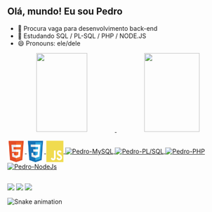 ## Olá, mundo! Eu sou Pedro

- 🔭 Procura vaga para desenvolvimento back-end
- 🌱 Estudando SQL / PL-SQL / PHP / NODE.JS
- 😄 Pronouns: ele/dele
<div align="center">
  <a href="https://github.com/pedro1hen">
  <img width="48%" height="180em" src="https://github-readme-stats.vercel.app/api?username=pedro1hen&show_icons=true&theme=dracula&include_all_commits=true&count_private=true"/>
  <img width="50%" height="180em" src="https://github-readme-stats.vercel.app/api/top-langs/?username=pedro1hen&layout=compact&langs_count=7&theme=dracula"/>
</div>
<div style="display: inline_block"><br>
  <img align="center" alt="Pedro-HTML" height="50" width="40" src="https://raw.githubusercontent.com/devicons/devicon/master/icons/html5/html5-original.svg">
  <img align="center" alt="Rafa-CSS" height="50" width="40" src="https://raw.githubusercontent.com/devicons/devicon/master/icons/css3/css3-original.svg">
  <img align="center" alt="Pedro-Js" height="50" width="40" src="https://raw.githubusercontent.com/devicons/devicon/master/icons/javascript/javascript-plain.svg">
  <img align="center" alt="Pedro-MySQL" height="50" width="40" src="https://cdn.jsdelivr.net/gh/devicons/devicon/icons/mysql/mysql-original-wordmark.svg">
  <img align="center" alt="Pedro-PL/SQL" height="50" width="40" src="https://cdn.jsdelivr.net/gh/devicons/devicon/icons/postgresql/postgresql-plain.svg">
  <img align="center" alt="Pedro-PHP" height="50" width="40" src="https://cdn.jsdelivr.net/gh/devicons/devicon/icons/php/php-plain.svg">
  <img align="center" alt="Pedro-NodeJs" height="50" width="40" src="https://cdn.jsdelivr.net/gh/devicons/devicon/icons/nodejs/nodejs-plain.svg">
</div>

##

<div>
  <a href="https://www.instagram.com/http___henri" target="_blank"><img src="https://img.shields.io/badge/-Instagram-%23E4405F?style=for-the-badge&logo=instagram&logoColor=white" target="_blank"></a>
 	<a href="https://www.twitch.tv/http_henri" target="_blank"><img src="https://img.shields.io/badge/Twitch-9146FF?style=for-the-badge&logo=twitch&logoColor=white" target="_blank"></a>
  <a href="https://www.linkedin.com/in/phrf/" target="_blank"><img src="https://img.shields.io/badge/-LinkedIn-%230077B5?style=for-the-badge&logo=linkedin&logoColor=white" target="_blank"></a> 
  
   ![Snake animation](https://github.com/pedro1hen/pedro1hen/blob/output/github-contribution-grid-snake.svg)
</div>
